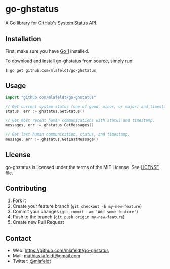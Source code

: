 go-ghstatus
===========

A Go library for GitHub's [System Status API].


Installation
------------

First, make sure you have [Go 1] installed.

To download and install go-ghstatus from source, simply run:

    $ go get github.com/mlafeldt/go-ghstatus


Usage
-----

```go
import "github.com/mlafeldt/go-ghstatus"

// Get current system status (one of good, minor, or major) and timestamp.
status, err := ghstatus.GetStatus()

// Get most recent human communications with status and timestamp.
messages, err := ghstatus.GetMessages()

// Get last human communication, status, and timestamp.
message, err := ghstatus.GetLastMessage()
```


License
-------

go-ghstatus is licensed under the terms of the MIT License. See [LICENSE] file.


Contributing
------------

1. Fork it
2. Create your feature branch (`git checkout -b my-new-feature`)
3. Commit your changes (`git commit -am 'Add some feature'`)
4. Push to the branch (`git push origin my-new-feature`)
5. Create new Pull Request


Contact
-------

* Web: <https://github.com/mlafeldt/go-ghstatus>
* Mail: <mathias.lafeldt@gmail.com>
* Twitter: [@mlafeldt](https://twitter.com/mlafeldt)


[Go 1]: http://golang.org/doc/install
[LICENSE]: https://github.com/mlafeldt/go-ghstatus/blob/master/LICENSE
[System Status API]: https://status.github.com/api
